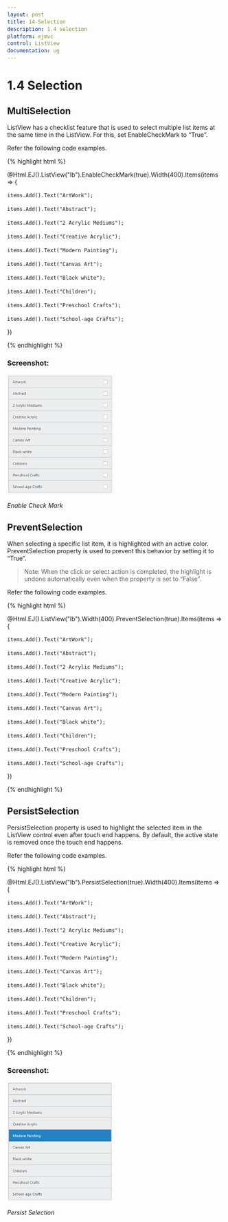 ```yaml
---
layout: post
title: 14-Selection
description: 1.4 selection
platform: ejmvc
control: ListView
documentation: ug
---
```


# 1.4 Selection

## MultiSelection

ListView has a checklist feature that is used to select multiple list items at the same time in the ListView. For this, set EnableCheckMark to “True”.

Refer the following code examples.



{% highlight html %}


@Html.EJ().ListView("lb").EnableCheckMark(true).Width(400).Items(items => {    

    items.Add().Text("ArtWork");

    items.Add().Text("Abstract");

    items.Add().Text("2 Acrylic Mediums");

    items.Add().Text("Creative Acrylic");

    items.Add().Text("Modern Painting");

    items.Add().Text("Canvas Art");

    items.Add().Text("Black white");

    items.Add().Text("Children");

    items.Add().Text("Preschool Crafts");

    items.Add().Text("School-age Crafts");

})




{% endhighlight %}



### Screenshot:

![](14-Selection_images/14-Selection_img1.png)



_Enable Check Mark_

## PreventSelection

When selecting a specific list item, it is highlighted with an active color. PreventSelection property is used to prevent this behavior by setting it to “True”. 

> Note: When the click or select action is completed, the highlight is undone automatically even when the property is set to “False”.

Refer the following code examples.

{% highlight html %}


@Html.EJ().ListView("lb").Width(400).PreventSelection(true).Items(items => {    

    items.Add().Text("ArtWork");

    items.Add().Text("Abstract");

    items.Add().Text("2 Acrylic Mediums");

    items.Add().Text("Creative Acrylic");

    items.Add().Text("Modern Painting");

    items.Add().Text("Canvas Art");

    items.Add().Text("Black white");

    items.Add().Text("Children");

    items.Add().Text("Preschool Crafts");

    items.Add().Text("School-age Crafts");

})

{% endhighlight %}

## PersistSelection

PersistSelection property is used to highlight the selected item in the ListView control even after touch end happens. By default, the active state is removed once the touch end happens.

Refer the following code examples.



{% highlight html %}


@Html.EJ().ListView("lb").PersistSelection(true).Width(400).Items(items => {    

    items.Add().Text("ArtWork");

    items.Add().Text("Abstract");

    items.Add().Text("2 Acrylic Mediums");

    items.Add().Text("Creative Acrylic");

    items.Add().Text("Modern Painting");

    items.Add().Text("Canvas Art");

    items.Add().Text("Black white");

    items.Add().Text("Children");

    items.Add().Text("Preschool Crafts");

    items.Add().Text("School-age Crafts");

})





{% endhighlight %}



### Screenshot:

![](14-Selection_images/14-Selection_img2.png)



_Persist Selection_

